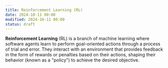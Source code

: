 ```yaml
---
title: Reinforcement Learning (RL)
date: 2024-10-11 00:00
modified: 2024-10-11 00:00
status: draft
---
```


**Reinforcement Learning** (RL) is a branch of machine learning where software agents learn to perform goal-oriented actions through a process of trial and error. They interact with an environment that provides feedback in the form of rewards or penalties based on their actions, shaping their behavior (known as a "policy") to achieve the desired objective.